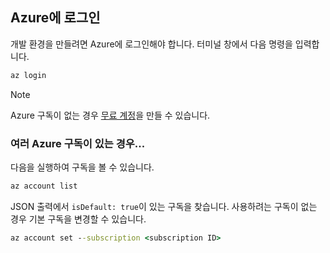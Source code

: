 ## <a name="sign-in-to-azure"></a>Azure에 로그인
개발 환경을 만들려면 Azure에 로그인해야 합니다. 터미널 창에서 다음 명령을 입력합니다.
```cmd
az login
```

> [!Note]
> Azure 구독이 없는 경우 [무료 계정](https://azure.microsoft.com/free)을 만들 수 있습니다.

### <a name="if-you-have-multiple-azure-subscriptions"></a>여러 Azure 구독이 있는 경우...
다음을 실행하여 구독을 볼 수 있습니다. 
```cmd
az account list
```
JSON 출력에서 `isDefault: true`이 있는 구독을 찾습니다.
사용하려는 구독이 없는 경우 기본 구독을 변경할 수 있습니다.
```cmd
az account set --subscription <subscription ID>
```

